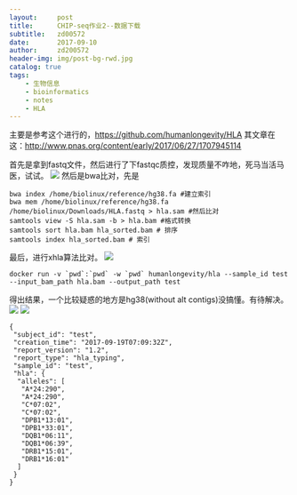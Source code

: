 ```yaml
---
layout:     post
title:      CHIP-seq作业2--数据下载
subtitle:   zd00572
date:       2017-09-10
author:     zd200572
header-img: img/post-bg-rwd.jpg
catalog: true
tags:
    - 生物信息
    - bioinformatics
    - notes
    - HLA
---
```

主要是参考这个进行的，https://github.com/humanlongevity/HLA
其文章在这：http://www.pnas.org/content/early/2017/06/27/1707945114

首先是拿到fastq文件，然后进行了下fastqc质控，发现质量不咋地，死马当活马医，试试。
![](http://osnq2ssd7.bkt.clouddn.com/hla_fastqc.png)
然后是bwa比对，先是

    bwa index /home/biolinux/reference/hg38.fa #建立索引
    bwa mem /home/biolinux/reference/hg38.fa /home/biolinux/Downloads/HLA.fastq > hla.sam #然后比对
    samtools view -S hla.sam -b > hla.bam #格式转换
    samtools sort hla.bam hla_sorted.bam # 排序
    samtools index hla_sorted.bam # 索引

最后，进行xhla算法比对。
![](http://osnq2ssd7.bkt.clouddn.com/xhla.png)


    docker run -v `pwd`:`pwd` -w `pwd` humanlongevity/hla --sample_id test --input_bam_path hla.bam --output_path test

得出结果，一个比较疑惑的地方是hg38(without alt contigs)没搞懂。有待解决。
![](http://osnq2ssd7.bkt.clouddn.com/xhla-result-1.png)
![](http://osnq2ssd7.bkt.clouddn.com/xhla-result-2.png)

    {
     "subject_id": "test", 
     "creation_time": "2017-09-19T07:09:32Z", 
     "report_version": "1.2", 
     "report_type": "hla_typing", 
     "sample_id": "test", 
     "hla": {
      "alleles": [
       "A*24:290", 
       "A*24:290", 
       "C*07:02", 
       "C*07:02", 
       "DPB1*13:01", 
       "DPB1*33:01", 
       "DQB1*06:11", 
       "DQB1*06:39", 
       "DRB1*15:01", 
       "DRB1*16:01"
      ]
     }
    }